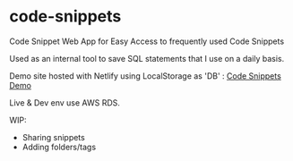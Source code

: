 # code-snippets
Code Snippet Web App for Easy Access to frequently used Code Snippets

Used as an internal tool to save SQL statements that I use on a daily basis. 

Demo site hosted with Netlify using LocalStorage as 'DB' : 
[Code Snippets Demo](https://code-snippet-demo.netlify.app/)

Live & Dev env use AWS RDS. 

WIP: 
- Sharing snippets
- Adding folders/tags
